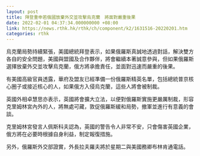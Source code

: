 ```yaml
---
layout: post
title: 拜登重申若俄國放棄外交並攻擊烏克蘭　將面對嚴重後果
date: 2022-02-01 04:37:34.000000000 +08:00
link: https://news.rthk.hk/rthk/ch/component/k2/1631516-20220201.htm
categories: rthk
---
```


烏克蘭局勢持續緊張，美國總統拜登表示，如果俄羅斯真誠地透過對話，解決雙方各自的安全問題，美國與盟國及合作夥伴，將會繼續本著誠意參與，但如果俄羅斯選擇放棄外交並攻擊烏克蘭，俄方將承擔責任，並面對迅速而嚴重的後果。

有美國高級官員透露，華府及盟友已經準備一份俄羅斯精英名單，包括總統普京核心圈子或接近核心的人，如果俄方入侵烏克蘭，這些人將會被制裁。

英國外相卓慧思亦表示，英國將會擴大立法，以便對俄羅斯實施更嚴厲制裁，形容克里姆林宮內外的人，將無處可藏，敦促俄羅斯緩和局勢，撤軍並進行有意義的會談。

克里姆林宮發言人佩斯科夫認為，英國的警告令人非常不安，只會傷害英國企業，俄方將在必要時根據自身利益，制定報復措施。

另外，俄羅斯外交部證實，外長拉夫羅夫將於星期二與美國務卿布林肯通電話。
